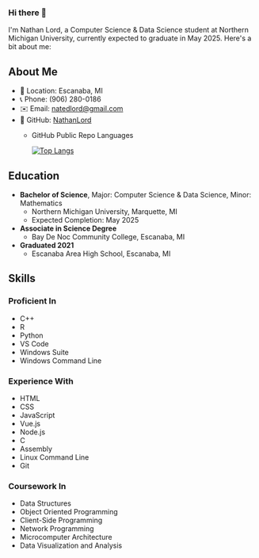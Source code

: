 ### Hi there 👋


I'm Nathan Lord, a Computer Science & Data Science student at Northern Michigan University, currently expected to graduate in May 2025. Here's a bit about me:

## About Me
- 📍 Location: Escanaba, MI
- 📞 Phone: (906) 280-0186
- ✉️ Email: natedlord@gmail.com
- 💼 GitHub: [NathanLord](https://github.com/NathanLord)
  - GitHub Public Repo Languages
     
    [![Top Langs](https://github-readme-stats.vercel.app/api/top-langs/?username=NathanLord&layout=compact&bg_color=0D1117&text_color=C9D1D9&title_color=58A6FF)](https://github.com/NathanLord)

## Education
- **Bachelor of Science**, Major: Computer Science & Data Science, Minor: Mathematics
  - Northern Michigan University, Marquette, MI
  - Expected Completion: May 2025
- **Associate in Science Degree**
  - Bay De Noc Community College, Escanaba, MI
- **Graduated 2021**
  - Escanaba Area High School, Escanaba, MI

## Skills
### Proficient In
- C++
- R
- Python
- VS Code
- Windows Suite
- Windows Command Line

### Experience With
- HTML
- CSS
- JavaScript
- Vue.js
- Node.js
- C
- Assembly
- Linux Command Line
- Git

### Coursework In
- Data Structures
- Object Oriented Programming
- Client-Side Programming
- Network Programming
- Microcomputer Architecture
- Data Visualization and Analysis



<!--
**NathanLord/NathanLord** is a ✨ _special_ ✨ repository because its `README.md` (this file) appears on your GitHub profile.

Here are some ideas to get you started:

- 🔭 I’m currently working on ...
- 🌱 I’m currently learning ...
- 👯 I’m looking to collaborate on ...
- 🤔 I’m looking for help with ...
- 💬 Ask me about ...
- 📫 How to reach me: ...
- 😄 Pronouns: ...
- ⚡ Fun fact: ...



[![Top Langs](https://github-readme-stats.vercel.app/api/top-langs/?username=NathanLord&layout=compact)](https://github.com/NathanLord)


-->
